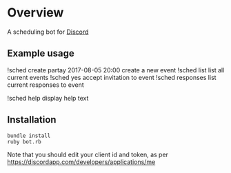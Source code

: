 Overview
========

A scheduling bot for [Discord](https://discordapp.com/)

Example usage
-------------
!sched create partay 2017-08-05 20:00    create a new event
!sched list                              list all current events
!sched yes <ID of event>                 accept invitation to event
!sched responses <ID of event>           list current responses to event

!sched help                              display help text

Installation
------------

```
bundle install
ruby bot.rb
```

Note that you should edit your client id and token, as per https://discordapp.com/developers/applications/me
